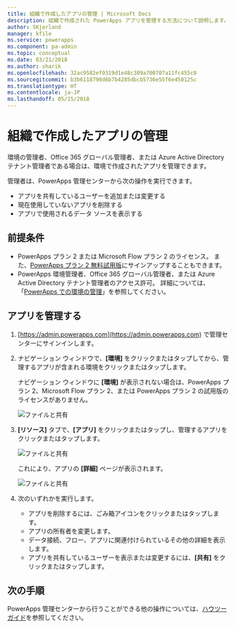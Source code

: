```yaml
---
title: 組織で作成したアプリの管理 | Microsoft Docs
description: 組織で作成された PowerApps アプリを管理する方法について説明します。
author: SKjerland
manager: kfile
ms.service: powerapps
ms.component: pa-admin
ms.topic: conceptual
ms.date: 03/21/2018
ms.author: sharik
ms.openlocfilehash: 32ac9582ef9319d1e48c309a700707a11fc455c0
ms.sourcegitcommit: b3b6118790d6b7b4285dbcb5736e55f6e450125c
ms.translationtype: HT
ms.contentlocale: ja-JP
ms.lasthandoff: 05/15/2018
---
```

# <a name="manage-apps-created-in-your-organization"></a>組織で作成したアプリの管理
環境の管理者、Office 365 グローバル管理者、または Azure Active Directory テナント管理者である場合は、環境で作成されたアプリを管理できます。

管理者は、PowerApps 管理センターから次の操作を実行できます。
* アプリを共有しているユーザーを追加または変更する
* 現在使用していないアプリを削除する
* アプリで使用されるデータ ソースを表示する

## <a name="prerequisites"></a>前提条件
* PowerApps プラン 2 または Microsoft Flow プラン 2 のライセンス。 また、[PowerApps プラン 2 無料試用版](https://web.powerapps.com/signup?redirect=marketing&email=)にサインアップすることもできます。
* PowerApps 環境管理者、Office 365 グローバル管理者、または Azure Active Directory テナント管理者のアクセス許可。 詳細については、「[PowerApps での環境の管理](environments-administration.md)」を参照してください。

## <a name="manage-an-app"></a>アプリを管理する
1. [https://admin.powerapps.com](https://admin.powerapps.com) で管理センターにサインインします。
2. ナビゲーション ウィンドウで、**[環境]** をクリックまたはタップしてから、管理するアプリが含まれる環境をクリックまたはタップします。

    ナビゲーション ウィンドウに **[環境]** が表示されない場合は、PowerApps プラン 2、Microsoft Flow プラン 2、または PowerApps プラン 2 の試用版のライセンスがありません。

    ![ファイルと共有](./media/admin-manage-apps/environment.png)
3. **[リソース]** タブで、**[アプリ]** をクリックまたはタップし、管理するアプリをクリックまたはタップします。

   ![ファイルと共有](./media/admin-manage-apps/resources.png)

    これにより、アプリの **[詳細]** ページが表示されます。

    ![ファイルと共有](./media/admin-manage-apps/app-details.png)
4. 次のいずれかを実行します。

    * アプリを削除するには、ごみ箱アイコンをクリックまたはタップします。
    * アプリの所有者を変更します。
    * データ接続、フロー、アプリに関連付けられているその他の詳細を表示します。
    * アプリを共有しているユーザーを表示または変更するには、**[共有]** をクリックまたはタップします。

## <a name="next-steps"></a>次の手順
PowerApps 管理センターから行うことができる他の操作については、[ハウツー ガイド](signup-for-powerapps-admin.md)を参照してください。
